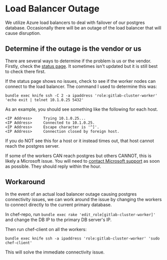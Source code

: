 # Load Balancer Outage

We utilize Azure load balancers to deal with failover of our postgres database.
Occasionally there will be an outage of the load balancer that will cause disruption.

## Determine if the outage is the vendor or us

There are several ways to determine if the problem is us or the vendor.
Firstly, check the [status page](https://azure.microsoft.com/en-us/status/). It sometimes isn't updated but it is still best
to check there first.

If the status page shows no issues, check to see if the worker nodes can connect to the
load balancer. The command I used to determine this was:

```
bundle exec knife ssh -C 2 -a ipaddress 'role:gitlab-cluster-worker' 'echo exit | telnet 10.1.0.25 5432'
```

As an example, you should see something like the following for each host.

```
<IP Address>     Trying 10.1.0.25...
<IP Address>     Connected to 10.1.0.25.
<IP Address>     Escape character is '^]'.
<IP Address>     Connection closed by foreign host.
```

If you do NOT see this for a host or it instead times out, that host cannot reach the postgres
server.

If some of the workers CAN reach postgres but others CANNOT, this is likely a Microsoft issue. 
You will need to [contact Microsoft support](https://dev.gitlab.org/cookbooks/chef-repo/blob/master/doc/azure.md#creating-a-ticket-for-pro-direct-support-in-azure)
as soon as possible. They should reply within the hour.

## Workaround

In the event of an actual load balancer outage causing postgres connectivity issues, we can 
work around the issue by changing the workers to connect directly to the current primary database.

In chef-repo, run `bundle exec rake 'edit_role[gitlab-cluster-worker]'` and change the DB IP to 
the primary DB server's IP.

Then run chef-client on all the workers:

```
bundle exec knife ssh -a ipaddress 'role:gitlab-cluster-worker' 'sudo chef-client'
```

This will solve the immediate connectivity issue.

